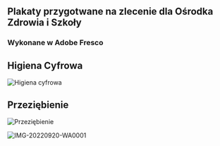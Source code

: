 ## Plakaty przygotwane na zlecenie dla Ośrodka Zdrowia i Szkoły  
### Wykonane w Adobe Fresco

## Higiena Cyfrowa
![Higiena cyfrowa](https://github.com/Julia11235/Posters/assets/120017937/b40886c6-6669-4b77-86b2-b7e88797aff1)

## Przeziębienie 
![Przeziębienie](https://github.com/Julia11235/Posters/assets/120017937/f8b025ec-69f8-4e25-af16-0c66318c9fbc)


![IMG-20220920-WA0001](https://github.com/Julia11235/Posters/assets/120017937/63ee909d-07c7-4de1-858a-3a14cd75c4b3)
